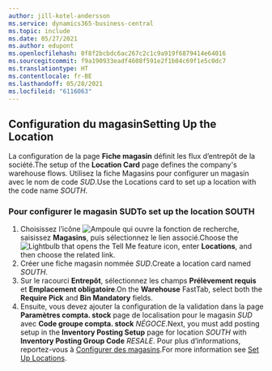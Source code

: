 ```yaml
---
author: jill-kotel-andersson
ms.service: dynamics365-business-central
ms.topic: include
ms.date: 05/27/2021
ms.author: edupont
ms.openlocfilehash: 0f8f2bcbdc6ac267c2c1c9a919f6879414e64016
ms.sourcegitcommit: f9a190933eadf4608f591e2f1b04c69f1e5c0dc7
ms.translationtype: HT
ms.contentlocale: fr-BE
ms.lasthandoff: 05/28/2021
ms.locfileid: "6116063"
---
```

## <a name="setting-up-the-location"></a><span data-ttu-id="45f13-101">Configuration du magasin</span><span class="sxs-lookup"><span data-stu-id="45f13-101">Setting Up the Location</span></span>

<span data-ttu-id="45f13-102">La configuration de la page **Fiche magasin** définit les flux d’entrepôt de la société.</span><span class="sxs-lookup"><span data-stu-id="45f13-102">The setup of the **Location Card** page defines the company's warehouse flows.</span></span> <span data-ttu-id="45f13-103">Utilisez la fiche Magasins pour configurer un magasin avec le nom de code *SUD*.</span><span class="sxs-lookup"><span data-stu-id="45f13-103">Use the Locations card to set up a location with the code name *SOUTH*.</span></span>

### <a name="to-set-up-the-location-south"></a><span data-ttu-id="45f13-104">Pour configurer le magasin SUD</span><span class="sxs-lookup"><span data-stu-id="45f13-104">To set up the location SOUTH</span></span>

1. <span data-ttu-id="45f13-105">Choisissez l’icône ![Ampoule qui ouvre la fonction de recherche](../media/ui-search/search_small.png "Dites-moi ce que vous voulez faire"), saisissez **Magasins**, puis sélectionnez le lien associé.</span><span class="sxs-lookup"><span data-stu-id="45f13-105">Choose the ![Lightbulb that opens the Tell Me feature](../media/ui-search/search_small.png "Tell me what you want to do") icon, enter **Locations**, and then choose the related link.</span></span>  
2. <span data-ttu-id="45f13-106">Créer une fiche magasin nommée *SUD*.</span><span class="sxs-lookup"><span data-stu-id="45f13-106">Create a location card named *SOUTH*.</span></span>  
3. <span data-ttu-id="45f13-107">Sur le racourci **Entrepôt**, sélectionnez les champs **Prélèvement requis** et **Emplacement obligatoire**.</span><span class="sxs-lookup"><span data-stu-id="45f13-107">On the **Warehouse** FastTab, select both the **Require Pick** and **Bin Mandatory** fields.</span></span>
4. <span data-ttu-id="45f13-108">Ensuite, vous devez ajouter la configuration de la validation dans la page **Paramètres compta. stock** page de localisation pour le magasin *SUD* avec **Code groupe compta. stock** *NÉGOCE*.</span><span class="sxs-lookup"><span data-stu-id="45f13-108">Next, you must add posting setup in the **Inventory Posting Setup** page for location *SOUTH* with **Inventory Posting Group Code** *RESALE*.</span></span> <span data-ttu-id="45f13-109">Pour plus d’informations, reportez-vous à [Configurer des magasins](../inventory-how-setup-locations.md).</span><span class="sxs-lookup"><span data-stu-id="45f13-109">For more information see [Set Up Locations](../inventory-how-setup-locations.md).</span></span>
